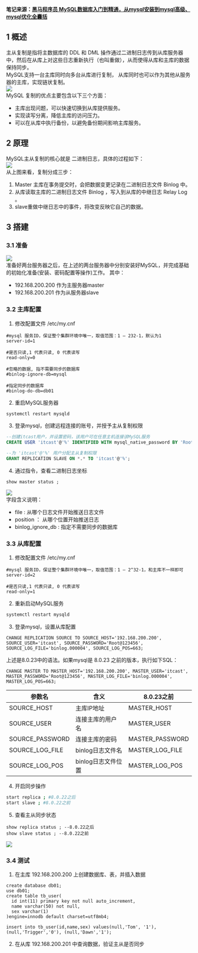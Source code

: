 **笔记来源：**[**黑马程序员 MySQL数据库入门到精通，从mysql安装到mysql高级、mysql优化全囊括**](https://www.bilibili.com/video/BV1Kr4y1i7ru/?spm_id_from=333.337.search-card.all.click&vd_source=e8046ccbdc793e09a75eb61fe8e84a30)
## 1 概述
主从复制是指将主数据库的 DDL 和 DML 操作通过二进制日志传到从库服务器中，然后在从库上对这些日志重新执行（也叫重做），从而使得从库和主库的数据保持同步。<br />MySQL支持一台主库同时向多台从库进行复制， 从库同时也可以作为其他从服务器的主库，实现链状复制。<br />![](https://cdn.nlark.com/yuque/0/2024/png/29688613/1710389794389-4cbb369e-7a25-4085-8e02-2af2736886b2.png#averageHue=%23dddcdd&clientId=u5e0ecb9f-89f8-4&height=315&id=z2KO5&originHeight=539&originWidth=1229&originalType=binary&ratio=1&rotation=0&showTitle=false&status=done&style=none&taskId=u9ec8123a-d470-46a2-9ed7-f110b6f3512&title=&width=719)<br />MySQL 复制的优点主要包含以下三个方面：

- 主库出现问题，可以快速切换到从库提供服务。
- 实现读写分离，降低主库的访问压力。
- 可以在从库中执行备份，以避免备份期间影响主库服务。
## 2 原理
MySQL主从复制的核心就是 二进制日志，具体的过程如下：<br />![](https://cdn.nlark.com/yuque/0/2024/png/29688613/1710389794700-6c948225-0585-4689-b8ad-90429c56ab79.png#averageHue=%23fafaf9&clientId=u5e0ecb9f-89f8-4&id=JDqij&originHeight=564&originWidth=1248&originalType=binary&ratio=1&rotation=0&showTitle=false&status=done&style=none&taskId=ua8093be0-eb81-45bf-a3fb-d142d2ca9be&title=)<br />从上图来看，复制分成三步：

1. Master 主库在事务提交时，会把数据变更记录在二进制日志文件 Binlog 中。
2. 从库读取主库的二进制日志文件 Binlog ，写入到从库的中继日志 Relay Log 。
3. slave重做中继日志中的事件，将改变反映它自己的数据。
## 3 搭建
### 3.1 准备

![](https://cdn.nlark.com/yuque/0/2024/png/29688613/1710389794407-1a5e6ca2-7c16-4fd1-9b63-8e26d6701199.png#averageHue=%23fcfbf0&clientId=u5e0ecb9f-89f8-4&id=CXEdc&originHeight=317&originWidth=1201&originalType=binary&ratio=1&rotation=0&showTitle=false&status=done&style=none&taskId=u4f6df4b6-fd11-416e-8d83-af86ee981b6&title=)<br />准备好两台服务器之后，在上述的两台服务器中分别安装好MySQL，并完成基础的初始化准备(安装、密码配置等操作)工作。 其中：

- 192.168.200.200 作为主服务器master
- 192.168.200.201 作为从服务器slave

### 3.2 主库配置

1. 修改配置文件 /etc/my.cnf
```properties
#mysql 服务ID，保证整个集群环境中唯一，取值范围：1 – 232-1，默认为1 
server-id=1 

#是否只读,1 代表只读, 0 代表读写 
read-only=0 

#忽略的数据, 指不需要同步的数据库 
#binlog-ignore-db=mysql 

#指定同步的数据库 
#binlog-do-db=db01
```

2. 重启MySQL服务器
```bash
systemctl restart mysqld
```

3. 登录mysql，创建远程连接的账号，并授予主从复制权限
```sql
--创建itcast用户，并设置密码，该用户可在任意主机连接该MySQL服务 
CREATE USER 'itcast'@'%' IDENTIFIED WITH mysql_native_password BY 'Root@123456' ;

--为 'itcast'@'%' 用户分配主从复制权限 
GRANT REPLICATION SLAVE ON *.* TO 'itcast'@'%';
```

4. 通过指令，查看二进制日志坐标
```plsql
show master status ;
```
![](https://cdn.nlark.com/yuque/0/2024/png/29688613/1710389794465-d451e62d-e4c1-4a9d-a22f-9eeda7136e6a.png#averageHue=%231f5e9e&clientId=u5e0ecb9f-89f8-4&id=y6oG0&originHeight=169&originWidth=1231&originalType=binary&ratio=1&rotation=0&showTitle=false&status=done&style=none&taskId=u6f8ec810-9ce7-42bb-82e1-efb338fff1b&title=)<br />字段含义说明：

- file : 从哪个日志文件开始推送日志文件
- position ： 从哪个位置开始推送日志
- binlog_ignore_db : 指定不需要同步的数据库

### 3.3 从库配置

1. 修改配置文件 /etc/my.cnf
```properties
#mysql 服务ID，保证整个集群环境中唯一，取值范围：1 – 2^32-1，和主库不一样即可 
server-id=2 

#是否只读,1 代表只读, 0 代表读写 
read-only=1
```

2. 重新启动MySQL服务
```bash
systemctl restart mysqld
```

3. 登录mysql，设置从库配置
```plsql
CHANGE REPLICATION SOURCE TO SOURCE_HOST='192.168.200.200', SOURCE_USER='itcast', SOURCE_PASSWORD='Root@123456', SOURCE_LOG_FILE='binlog.000004', SOURCE_LOG_POS=663;
```

上述是8.0.23中的语法。如果mysql是 8.0.23 之前的版本，执行如下SQL：
```plsql
CHANGE MASTER TO MASTER_HOST='192.168.200.200', MASTER_USER='itcast', MASTER_PASSWORD='Root@123456', MASTER_LOG_FILE='binlog.000004', MASTER_LOG_POS=663;
```
| 参数名 | 含义 | 8.0.23之前 |
| --- | --- | --- |
| SOURCE_HOST | 主库IP地址 | MASTER_HOST |
| SOURCE_USER | 连接主库的用户名 | MASTER_USER |
| SOURCE_PASSWORD | 连接主库的密码 | MASTER_PASSWORD |
| SOURCE_LOG_FILE | binlog日志文件名 | MASTER_LOG_FILE |
| SOURCE_LOG_POS | binlog日志文件位置 | MASTER_LOG_POS |


4. 开启同步操作
```bash
start replica ; #8.0.22之后 
start slave ; #8.0.22之前
```

5. 查看主从同步状态
```plsql
show replica status ; --8.0.22之后 
show slave status ; --8.0.22之前
```
![](https://cdn.nlark.com/yuque/0/2024/png/29688613/1710389794441-1ab476c9-30ee-429f-869c-890722226bda.png#averageHue=%231e589a&clientId=u5e0ecb9f-89f8-4&id=zHW1x&originHeight=600&originWidth=1208&originalType=binary&ratio=1&rotation=0&showTitle=false&status=done&style=none&taskId=u2dbad259-ee6d-4f00-bbdf-8f76ee4d9f4&title=)
### 3.4 测试

1. 在主库 192.168.200.200 上创建数据库、表，并插入数据
```plsql
create database db01; 
use db01; 
create table tb_user( 
  id int(11) primary key not null auto_increment, 
  name varchar(50) not null, 
  sex varchar(1) 
)engine=innodb default charset=utf8mb4; 

insert into tb_user(id,name,sex) values(null,'Tom', '1'),(null,'Trigger','0'), (null,'Dawn','1');
```

2. 在从库 192.168.200.201 中查询数据，验证主从是否同步
